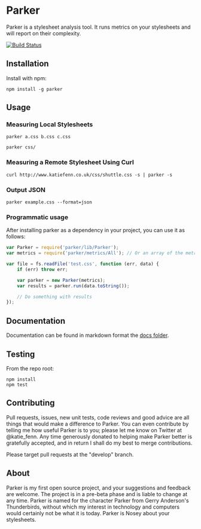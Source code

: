 # Parker

Parker is a stylesheet analysis tool. It runs metrics on your stylesheets and will report on their complexity.

[![Build Status](https://secure.travis-ci.org/katiefenn/parker.png?branch=master)](http://travis-ci.org/katiefenn/parker)


## Installation

Install with npm:

```
npm install -g parker
```

## Usage

### Measuring Local Stylesheets

```
parker a.css b.css c.css
```
```
parker css/
```

### Measuring a Remote Stylesheet Using Curl

```
curl http://www.katiefenn.co.uk/css/shuttle.css -s | parker -s
```

### Output JSON

```
parker example.css --format=json
```

### Programmatic usage

After installing parker as a dependency in your project, you can use it as follows:

```js
var Parker = require('parker/lib/Parker');
var metrics = require('parker/metrics/All'); // Or an array of the metrics you want to measure

var file = fs.readFile('test.css', function (err, data) {
	if (err) throw err;

	var parker = new Parker(metrics);
	var results = parker.run(data.toString());

	// Do something with results
});
```

## Documentation

Documentation can be found in markdown format the [docs folder](https://github.com/katiefenn/parker/tree/master/docs).

## Testing

From the repo root:

```
npm install
npm test
```

## Contributing

Pull requests, issues, new unit tests, code reviews and good advice are all things that would make a difference to Parker. You can even contribute by telling me how useful Parker is to you; please let me know on Twitter at @katie_fenn. Any time generously donated to helping make Parker better is gratefully accepted, and in return I shall do my best to merge contributions.

Please target pull requests at the "develop" branch.

## About

Parker is my first open source project, and your suggestions and feedback are welcome. The project is in a pre-beta phase and is liable to change at any time. Parker is named for the character Parker from Gerry Anderson's Thunderbirds, without which my interest in technology and computers would certainly not be what it is today. Parker is Nosey about your stylesheets.
